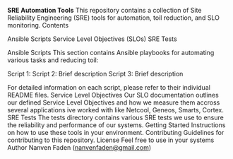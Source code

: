 **SRE Automation Tools**
This repository contains a collection of Site Reliability Engineering (SRE) tools for automation, toil reduction, and SLO monitoring.
Contents

Ansible Scripts
Service Level Objectives (SLOs)
SRE Tests

Ansible Scripts
This section contains Ansible playbooks for automating various tasks and reducing toil:

Script 1: 
Script 2: Brief description
Script 3: Brief description

For detailed information on each script, please refer to their individual README files.
Service Level Objectives
Our SLO documentation outlines our defined Service Level Objectives and how we measure them accross several applications ive worked with like Netcool, Geneos, Smarts, Cortex.
SRE Tests
The tests directory contains various SRE tests we use to ensure the reliability and performance of our systems.
Getting Started
Instructions on how to use these tools in your environment.
Contributing
Guidelines for contributing to this repository.
License
Feel free to use in your systems
Author
Nanven Faden (nanvenfaden@gmail.com)
